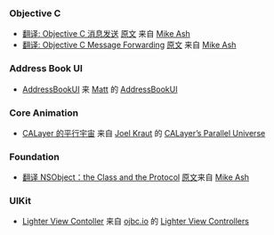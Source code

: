 ### Objective C
* [翻译: Objective C 消息发送](https://github.com/0oneo/iOSTranslation/blob/master/NSBlog/%E7%BF%BB%E8%AF%91:%20Objective%20C%20%E6%B6%88%E6%81%AF%E5%8F%91%E9%80%81.md) [原文](https://www.mikeash.com/pyblog/friday-qa-2009-03-20-objective-c-messaging.html) 来自 [Mike Ash](https://www.mikeash.com/)
* [翻译: Objective C Message Forwarding](https://github.com/0oneo/iOSTranslation/blob/master/NSBlog/%E7%BF%BB%E8%AF%91%20Objective%20C%20Message%20Forwarding.md) [原文](https://www.mikeash.com/pyblog/friday-qa-2009-03-27-objective-c-message-forwarding.html) 来自 [Mike Ash](https://www.mikeash.com/)

### Address Book UI

* [AddressBookUI](https://github.com/0oneo/iOSTranslation/blob/master/NSHipster/Cocoa/AddressBookUI.md) 来 [Matt](http://nshipster.com/authors/mattt-thompson/) 的 [Address​Book​UI](http://nshipster.com/addressbookui/)

### Core Animation

* [CALayer 的平行宇宙](https://github.com/0oneo/iOSTranslation/blob/master/CALayer%20%E7%9A%84%E5%B9%B3%E8%A1%8C%E5%AE%87%E5%AE%99.md) 来自  [Joel Kraut](http://blog.spacemanlabs.com/author/ultrajoke/) 的 [CALayer’s Parallel Universe](http://blog.spacemanlabs.com/2011/08/calayers-parallel-universe/)

### Foundation
* [翻译 NSObject：the Class and the Protocol](https://github.com/0oneo/iOSTranslation/blob/master/NSBlog/%E7%BF%BB%E8%AF%91%20NSObject%EF%BC%9Athe%20Class%20and%20the%20Protocol.md) [原文](https://mikeash.com/pyblog/friday-qa-2013-10-25-nsobject-the-class-and-the-protocol.html)来自 [Mike Ash](https://www.mikeash.com/)

### UIKit

* [Lighter View Contoller](https://github.com/0oneo/iOSTranslation/blob/master/objc.io/issue1/light-view-controller.md) 来自 [ojbc.io](http://ojbc.io) 的 [Lighter View Controllers](http://www.objc.io/issues/1-view-controllers/lighter-view-controllers/)
